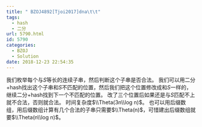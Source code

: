 ```yaml
---
title: " BZOJ4892[Tjoi2017]dna\t\t"
tags:
  - hash
  - 二分
url: 5790.html
id: 5790
categories:
  - BZOJ
  - Solution
date: 2018-12-23 22:54:35
---
```


我们枚举每个与$S$等长的连续子串，然后判断这个子串是否合法。 我们可以用二分+hash找出这个子串和$S$不匹配的位置，然后我们把这个位置修改成和$S$一样的，继续二分+hash找到下一个不匹配的位置。 改了三个位置后如果还是与$S$匹配不上就不合法，否则就合法。 时间复杂度$\\Theta(3n\\log n)$。 也可以用后缀数组，用后缀数组计算有几个合法的子串只需要$\\Theta(n)$，可惜建出后缀数组就要$\\Theta(n\\log n)$。